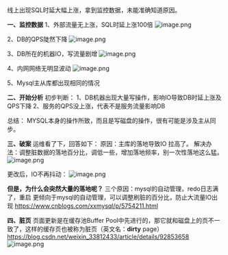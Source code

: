线上出现SQL时延大幅上涨，拿到监控数据，未能准确知道原因。

**一、监控数据**
1、外部流量无上涨，SQL时延上涨100倍
![image.png](https://upload-images.jianshu.io/upload_images/3796089-052f662d0c77cff6.png?imageMogr2/auto-orient/strip%7CimageView2/2/w/1240)

2、DB的QPS陡然下降
![image.png](https://upload-images.jianshu.io/upload_images/3796089-aa11cf6409faba6e.png?imageMogr2/auto-orient/strip%7CimageView2/2/w/1240)


3、DB所在的机器IO，写流量剧增
![image.png](https://upload-images.jianshu.io/upload_images/3796089-f79166937ee5c7af.png?imageMogr2/auto-orient/strip%7CimageView2/2/w/1240)

4、内网网络无明显波动
![image.png](https://upload-images.jianshu.io/upload_images/3796089-82eb6440cbe205c2.png?imageMogr2/auto-orient/strip%7CimageView2/2/w/1240)

5、Mysql主从库都出现相同的情况

**二、开始分析**
初步判断：
1、DB机器出现大量写操作，影响IO导致DB时延上涨及QPS下降
2、服务的QPS没上涨，代表不是服务流量影响DB

总结：
MYSQL本身的操作所致，而且是写磁盘的操作，很有可能是涉及主从同步。

**三、破案**
运维看了下，回答如下：
原因：主库的落地导致IO 拉高了。
解决办法：调整脏数据的落地百分比，调低一些，增加落地频率，别一次性落地这么猛。
![image.png](https://upload-images.jianshu.io/upload_images/3796089-4eef1f6ecba5d5e4.png?imageMogr2/auto-orient/strip%7CimageView2/2/w/1240)

更改后，IO不再抖动：
![image.png](https://upload-images.jianshu.io/upload_images/3796089-ddc65a15b60907bf.png?imageMogr2/auto-orient/strip%7CimageView2/2/w/1240)

**但是，为什么会突然大量的落地呢？**
三个原因：mysql的自动管理，redo日志满了，重启
更倾向于mysql的自动管理，可以调整刷脏的百分比，防止大流量IO出现
https://www.cnblogs.com/xxmysql/p/5754211.html

**四、脏页**
页面更新是在缓存池Buffer Pool中先进行的，那它就和磁盘上的页不一致了，这样的缓存页也被称为脏页（英文名：**dirty** page）
https://blog.csdn.net/weixin_33812433/article/details/92853658
![image.png](https://upload-images.jianshu.io/upload_images/3796089-90f8fbd80d1fca44.png?imageMogr2/auto-orient/strip%7CimageView2/2/w/1240)
